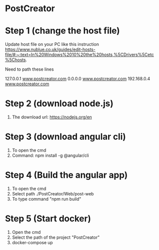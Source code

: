 # PostCreator
# Step 1 (change the host file)

Update host file on your PC like this instruction https://www.nublue.co.uk/guides/edit-hosts-file/#:~:text=In%20Windows%2010%20the%20hosts,%5CDrivers%5Cetc%5Chosts.

Need to path these lines

127.0.0.1 www.postcreator.com
0.0.0.0 www.postcreator.com
192.168.0.4 www.postcreator.com
# Step 2 (download node.js)
1. The download url: https://nodejs.org/en
# Step 3 (download angular cli)
1. To open the cmd
2. Command: npm install -g @angular/cli
# Step 4 (Build the angular app)
1. To open the cmd
2. Select path ./PostCreator/Web/post-web
3. To type command "npm run build"
# Step 5 (Start docker)
1. Open the cmd
2. Select the path of the project "PostCreator"
3. docker-compose up
